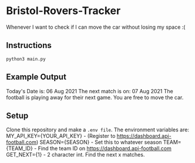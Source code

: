 # Bristol-Rovers-Tracker

Whenever I want to check if I can move the car without losing my space :(

## Instructions

`python3 main.py`

## Example Output
Today's Date is: 06 Aug 2021
The next match is on: 07 Aug 2021
The football is playing away for their next game. You are free to move the car.

## Setup
Clone this repository and make a `.env file`.
The environment variables are:
MY_API_KEY={YOUR_API_KEY} - (Register to https://dashboard.api-football.com)
SEASON={SEASON} - Set this to whatever season
TEAM={TEAM_ID} - Find the team ID on https://dashboard.api-football.com
GET_NEXT={1} - 2 character int. Find the next x matches.
